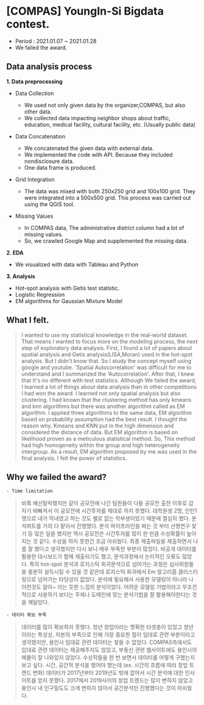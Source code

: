 # [COMPAS] YoungIn-Si Bigdata contest.

- Period : 2021.01.07 ~ 2021.01.28
- We failed the award.

## Data analysis process

**1. Data preprocessing**

- Data Collection</br>
    -  We used not only given data by the organizer,COMPAS, but also other data.</br>
    - We collected data impacting neighbor shops about traffic, education, medical facility,  cultural facility, etc. (Usually public data)</br>
- Data Concatenation </br>
    -  We concatenated the given data with external data.
    -  We implemented the code with API. Because they included nondisclosure data.
    -  One data frame is produced.
-  Grid Integration
    - The data was mixed with both 250x250 grid and 100x100 grid. They were integrated into a 500x500 grid. This process was carried out using the QGIS tool.

- Missing Values
    - In COMPAS data, The administrative district column had a lot of missing values.
    - So, we crawled Google Map and supplemented the missing data.


**2. EDA**
- We visualized with data with Tableau and Python


**3. Analysis**
- Hot-spot analysis with Getis test statistic.
- Logistic Regression
- EM algorithms for Gaussian Mixture Model
  
  
## What I felt.
> I wanted to use my statistical knowledge in the real-world dataset. That means I wanted to focus more on the modeling process, the next step of exploratory data analysis. First, I found a lot of papers about spatial analysis and Getis analysis(LISA,Moran) used in the hot-spot analysis. But I didn't know that. So I study the concept myself using google and youtube. 'Spatial Autocorrelation' was difficult for me to understand and I summarized the 'Autocorrelation'. After that, I knew that It's no different with test statistics. Although We failed the award, I learned a lot of things about data analysis than in other competitions I had won the award. I learned not only spatial analysis but also clustering. I had known that the clustering method has only kmeans and knn algorithms but there was another algorithm called as EM algorithm. I applied three algorithms to the same data, EM algorithm based on probability assumption had the best result.  I thought the reason why. Kmeans and KNN put in the high dimension and considered the distance of data. But EM algorithm is based on likelihood proven as a meticulous statistical method. So, This method had high homogeneity within the group and high heterogeneity intergroup. As a result, EM algorithm proposed by me was used in the final analysis. I felt the power of statistics.


## Why we failed the award?
    - Time limitation
> 비록 예선탈락했지만 같이 공모전에 나간 팀원들이 다들 공모전 출전 이후로 갑자기 바빠져서 이 공모전에 시간투자를 제대로 하지 못했다. 대학원생 2명, 인턴1명으로 내가 막내였고 하는 것도 별로 없는 학부생이었기 때문에 열심히 했다. 분석파트를 거의 다 맡아서 진행했다. 분석 파이프라인을 짜는 것 부터 선행연구 찾기 등 많은 일을 했지만 역시 공모전은 시간투자를 많이 한 만큼 수상확률이 높아지는 것 같다. 수상을 하지 못한건 조금 아쉬웠다. 최종 제출파일을 제출하면서 나름 잘 했다고 생각했지만 다시 보니 매우 부족한 부분이 많았다. 비공개 데이터를 활용한 대시보드가 함께 제출되기도 했고, 분석과정에서 논리적인 오류도 많았다. 특히 hot-spot 분석과 로지스틱 회귀분석으로 넘어가는 과정은 심사위원들을 충분히 설득시킬 수 있을 것 같은데 로지스틱 회귀에서 Em 알고리즘 클러스터링으로 넘어가는 타당성이 없었다. 분석에 필요해서 사용한 모델링이 아니라 나 이런것도 알아~ 라는 듯한 느낌의 분석이었다. 어려운 모델링 기법이라고 무조건적으로 사용하기 보다는 주제나 도메인에 맞는 분석기법을 잘 활용해야한다는 것을 깨달았다. 

    - 데이터 확보 부족
> 데이터를 많이 확보하지 못했다. 청년 창업이라는 명확한 타겟층이 있었고 청년이라는 특성상, 자본의 부족으로 인해 가장 중요한 점이 임대료 관련 부분이라고 생각했지만, 용인시 임대료 관련 데이터는 찾을 수 없었다. COMPAS측에서도 임대료 관련 데이터는 제공해주지도 않았고, 부동산 관련 웹사이트에도 용인시의 매물이 잘 나와있지 않았다. 수상작들을 한 번 보면서 데이터를 어떻게 구했는지 보고 싶다. 시간, 공간적 분석을 했어야 했는데 (ex. 시간의 흐름에 따라 창업 트렌드 변화) 데이터가 2017년부터 2019년도 밖에 없어서 시간 분석에 대한 인사이트를 얻지 못했다. 2017에서 2019사이의 창업 트렌드는 많이 변하지 않았고 용인시 내 인구밀도도 크게 변하지 않아서 공간분석만 진행했다는 것이 아쉬웠다.



